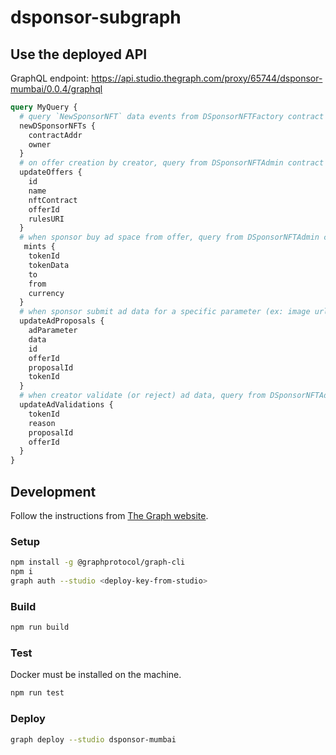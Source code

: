 # dsponsor-subgraph

## Use the deployed API

GraphQL endpoint: <https://api.studio.thegraph.com/proxy/65744/dsponsor-mumbai/0.0.4/graphql>

```graphql
query MyQuery {
  # query `NewSponsorNFT` data events from DSponsorNFTFactory contract
  newDSponsorNFTs {
    contractAddr
    owner
  }
  # on offer creation by creator, query from DSponsorNFTAdmin contract
  updateOffers {
    id
    name
    nftContract
    offerId
    rulesURI
  }
  # when sponsor buy ad space from offer, query from DSponsorNFTAdmin contract
   mints {
    tokenId 
    tokenData
    to
    from
    currency
  }
  # when sponsor submit ad data for a specific parameter (ex: image url for adParamter 'logo'), query from DSponsorNFTAdmin contract
  updateAdProposals {
    adParameter
    data
    id
    offerId
    proposalId
    tokenId
  }
  # when creator validate (or reject) ad data, query from DSponsorNFTAdmin contract
  updateAdValidations {
    tokenId
    reason
    proposalId
    offerId
  }
}
```

## Development

Follow the instructions from [The Graph website](https://thegraph.com/docs/en/developing/creating-a-subgraph/).

### Setup

```bash
npm install -g @graphprotocol/graph-cli
npm i
graph auth --studio <deploy-key-from-studio>
```

### Build

```bash
npm run build
```

### Test

Docker must be installed on the machine.

```bash
npm run test 
```

### Deploy

```bash
graph deploy --studio dsponsor-mumbai
```
